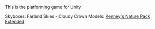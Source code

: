 This is the platforming game for Unity


Skyboxes: Farland Skies - Cloudy Crown
Models: [Kenney's Nature Pack Extended](https://www.kenney.nl/assets/nature-kit)